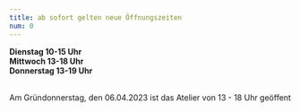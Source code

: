 ```yaml
---
title: ab sofort gelten neue Öffnungszeiten
num: 0
---
```


__Dienstag 10-15 Uhr__<br>
__Mittwoch  13-18 Uhr__<br>
__Donnerstag  13-19 Uhr__<br>

<br>
Am Gründonnerstag, den 06.04.2023 ist das Atelier von 13 - 18 Uhr geöffent